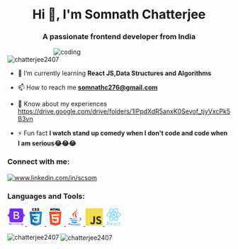 
<h1 align="center">Hi 👋, I'm Somnath Chatterjee</h1>
<h3 align="center">A passionate frontend developer from India</h3>

<img align ="right" alt ="coding" width="400" src = "https://imgs.search.brave.com/_373oTlRav_oEW2qE8MmC0_CmzRv99of_QNGeH4yzLc/rs:fit:860:0:0/g:ce/aHR0cHM6Ly9naWZk/Yi5jb20vaW1hZ2Vz/L2hpZ2gvYW5pbWF0/ZWQtY293Ym95LWNv/bXB1dGVyLWNvZGlu/Zy13NjBwY2lrbDZp/ZWc1MjVuLmdpZg.gif">

<p align="left"> <img src="https://komarev.com/ghpvc/?username=chatterjee2407&label=Profile%20views&color=0e75b6&style=flat" alt="chatterjee2407" /> </p>

- 🌱 I’m currently learning **React JS,Data Structures and Algorithms**

- 📫 How to reach me **somnathc276@gmail.com**

- 📄 Know about my experiences https://drive.google.com/drive/folders/1lPpdXdR5anxK0Sevof_tjyVxcPk5B3vn

- ⚡ Fun fact **I watch stand up comedy when I don't code and code when I am serious😂😂😂**

<h3 align="left">Connect with me:</h3>
<p align="left">
<a href="https://linkedin.com/in/www.linkedin.com/in/scsom" target="blank"><img align="center" src="https://raw.githubusercontent.com/rahuldkjain/github-profile-readme-generator/master/src/images/icons/Social/linked-in-alt.svg" alt="www.linkedin.com/in/scsom" height="30" width="40" /></a>
</p>

<h3 align="left">Languages and Tools:</h3>
<p align="left"> <a href="https://getbootstrap.com" target="_blank" rel="noreferrer"> <img src="https://raw.githubusercontent.com/devicons/devicon/master/icons/bootstrap/bootstrap-plain-wordmark.svg" alt="bootstrap" width="40" height="40"/> </a> <a href="https://www.w3schools.com/css/" target="_blank" rel="noreferrer"> <img src="https://raw.githubusercontent.com/devicons/devicon/master/icons/css3/css3-original-wordmark.svg" alt="css3" width="40" height="40"/> </a> <a href="https://www.w3.org/html/" target="_blank" rel="noreferrer"> <img src="https://raw.githubusercontent.com/devicons/devicon/master/icons/html5/html5-original-wordmark.svg" alt="html5" width="40" height="40"/> </a> <a href="https://www.java.com" target="_blank" rel="noreferrer"> <img src="https://raw.githubusercontent.com/devicons/devicon/master/icons/java/java-original.svg" alt="java" width="40" height="40"/> </a> <a href="https://developer.mozilla.org/en-US/docs/Web/JavaScript" target="_blank" rel="noreferrer"> <img src="https://raw.githubusercontent.com/devicons/devicon/master/icons/javascript/javascript-original.svg" alt="javascript" width="40" height="40"/> </a> <a href="https://reactjs.org/" target="_blank" rel="noreferrer"> <img src="https://raw.githubusercontent.com/devicons/devicon/master/icons/react/react-original-wordmark.svg" alt="react" width="40" height="40"/> </a> </p>

<p><img align="left" src="https://github-readme-stats.vercel.app/api/top-langs?username=chatterjee2407&show_icons=true&locale=en&layout=compact" alt="chatterjee2407" /></p>

<p>&nbsp;<img align="center" src="https://github-readme-stats.vercel.app/api?username=chatterjee2407&show_icons=true&locale=en" alt="chatterjee2407" /></p>
